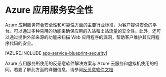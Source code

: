 <properties
	pageTitle="Azure 应用服务安全性"
	description="了解如何保护 Azure 应用服务中的 Web 应用、移动应用和 API 应用。"
	services="app-service"
	documentationCenter=""
	authors="naziml"
	manager="yochayk"
	editor="wpickett"/>

<tags
	ms.service="app-service"
	ms.date="12/10/2015"
	wacn.date="09/26/2016"/>

# Azure 应用服务安全性

Azure 应用服务符合安全性和可靠性方面的主要行业标准，为客户提供安全的平台。可以通过多种易用的功能来确保应用的入站和出站流量的安全性。此外，还可以通过提供外部来源的功能来扫描 Web 应用程序的漏洞，帮助客户维护其应用程序代码的安全。

[AZURE.INCLUDE [app-service-blueprint-security](../../includes/app-service-blueprint-security.md)]

Azure 应用服务所使用的反恶意软件解决方案与 Azure 云服务和虚拟机使用的相同。若要了解此方面的详细信息，请参阅[反恶意软件文档](/documentation/articles/azure-security-antimalware/)

<!---HONumber=Mooncake_0919_2016-->